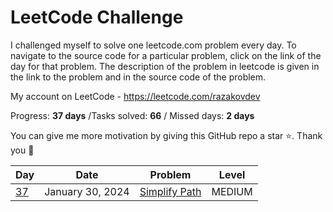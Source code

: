 # LeetCode Challenge
I challenged myself to solve one leetcode.com problem every day. To navigate to the source code for a particular problem, click on the link of the day for that problem. The description of the problem in leetcode is given in the link to the problem and in the source code of the problem. 

My account on LeetCode - https://leetcode.com/razakovdev

Progress: **37 days** /Tasks solved: **66** / Missed days: **2 days**

You can give me more motivation by giving this GitHub repo a star ⭐. Thank you 🙏

| Day                                                                         | Date               | Problem                                                                                                                                                                | Level   |
|-----------------------------------------------------------------------------|--------------------|------------------------------------------------------------------------------------------------------------------------------------------------------------------------|---------|
| [37](./src/SimplifyPath.php)                                               | January 30, 2024   | [Simplify Path](https://leetcode.com/problems/simplify-path)                                                                                                           | MEDIUM  |
